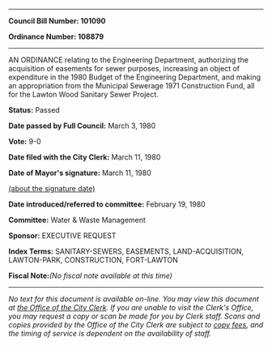 

********

**Council Bill Number: 101090**
   
**Ordinance Number: 108879**
********

 AN ORDINANCE relating to the Engineering Department, authorizing the acquisition of easements for sewer purposes, increasing an object of expenditure in the 1980 Budget of the Engineering Department, and making an appropriation from the Municipal Sewerage 1971 Construction Fund, all for the Lawton Wood Sanitary Sewer Project.

**Status:** Passed
   
**Date passed by Full Council:** March 3, 1980
   
**Vote:** 9-0
   
**Date filed with the City Clerk:** March 11, 1980
   
**Date of Mayor's signature:** March 11, 1980
   
[(about the signature date)](/~public/approvaldate.htm)
   
   
   
**Date introduced/referred to committee:** February 19, 1980
   
**Committee:** Water & Waste Management
   
**Sponsor:** EXECUTIVE REQUEST
   
   
**Index Terms:** SANITARY-SEWERS, EASEMENTS, LAND-ACQUISITION, LAWTON-PARK, CONSTRUCTION, FORT-LAWTON

**Fiscal Note:**_(No fiscal note available at this time)_
********

_No text for this document is available on-line. You may view this document at [the Office of the City Clerk](http://www.seattle.gov/leg/clerk/contactUs.htm). If you are unable to visit the Clerk's Office, you may request a copy or scan be made for you by Clerk staff. Scans and copies provided by the Office of the City Clerk are subject to [copy fees](http://clerk.seattle.gov/~public/clerkfees.htm), and the timing of service is dependent on the availability of staff._

